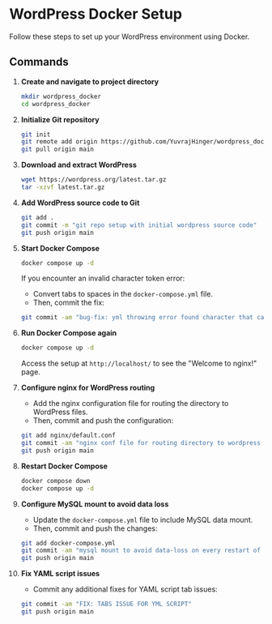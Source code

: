 # WordPress Docker Setup

Follow these steps to set up your WordPress environment using Docker.

## Commands

1. **Create and navigate to project directory**
    ```sh
    mkdir wordpress_docker
    cd wordpress_docker
    ```

2. **Initialize Git repository**
    ```sh
    git init
    git remote add origin https://github.com/YuvrajHinger/wordpress_docker.git
    git pull origin main
    ```

3. **Download and extract WordPress**
    ```sh
    wget https://wordpress.org/latest.tar.gz
    tar -xzvf latest.tar.gz
    ```

4. **Add WordPress source code to Git**
    ```sh
    git add .
    git commit -m "git repo setup with initial wordpress source code"
    git push origin main
    ```

5. **Start Docker Compose**
    ```sh
    docker compose up -d
    ```
    If you encounter an invalid character token error:
    - Convert tabs to spaces in the `docker-compose.yml` file.
    - Then, commit the fix:
    ```sh
    git commit -am "bug-fix: yml throwing error found character that cannot start any token"
    ```

6. **Run Docker Compose again**
    ```sh
    docker compose up -d
    ```
    Access the setup at `http://localhost/` to see the "Welcome to nginx!" page.

7. **Configure nginx for WordPress routing**
    - Add the nginx configuration file for routing the directory to WordPress files.
    - Then, commit and push the configuration:
    ```sh
    git add nginx/default.conf
    git commit -am "nginx conf file for routing directory to wordpress files"
    git push origin main
    ```

8. **Restart Docker Compose**
    ```sh
    docker compose down
    docker compose up -d
    ```

9. **Configure MySQL mount to avoid data loss**
    - Update the `docker-compose.yml` file to include MySQL data mount.
    - Then, commit and push the changes:
    ```sh
    git add docker-compose.yml
    git commit -am "mysql mount to avoid data-loss on every restart of container"
    git push origin main
    ```

10. **Fix YAML script issues**
    - Commit any additional fixes for YAML script tab issues:
    ```sh
    git commit -am "FIX: TABS ISSUE FOR YML SCRIPT"
    git push origin main
    ```
